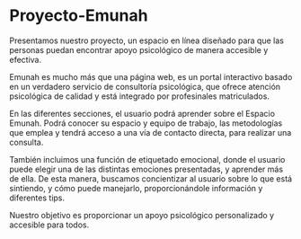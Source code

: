 # Proyecto-Emunah

Presentamos nuestro proyecto, un espacio en línea diseñado para que las personas puedan encontrar apoyo psicológico de manera accesible y efectiva.

Emunah es mucho más que una página web, es un portal interactivo basado en un verdadero servicio de consultoría psicológica, que ofrece atención psicológica de calidad y está 
integrado por profesinales matriculados.

En las diferentes secciones, el usuario podrá aprender sobre el Espacio Emunah. Podrá conocer su espacio y equipo de trabajo, las metodologías que emplea y tendrá acceso a una
vía de contacto directa, para realizar una consulta.

También incluimos una función de etiquetado emocional, donde el usuario puede elegir una de las distintas emociones presentadas, y aprender más de ella. De esta manera, 
buscamos concientizar al usuario sobre lo que está sintiendo, y cómo puede manejarlo, proporcionándole información y diferentes tips.

Nuestro objetivo es proporcionar un apoyo psicológico personalizado y accesible para todos.
